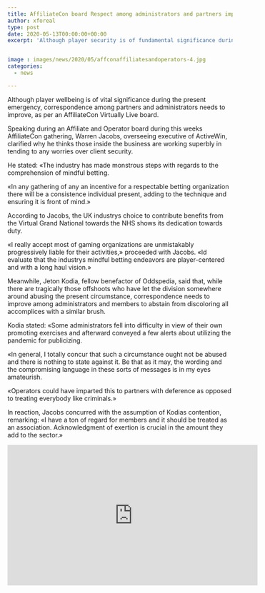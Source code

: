 ```yaml
---
title: AffiliateCon board Respect among administrators and partners imperative during crisis
author: xforeal 
type: post
date: 2020-05-13T00:00:00+00:00
excerpt: 'Although player security is of fundamental significance during the present emergency, correspondence among partners and administrators needs to improve, as indicated by an AffiliateCon Virtually Live panel '


image : images/news/2020/05/affconaffiliatesandoperators-4.jpg
categories:
  - news

---
```

Although player wellbeing is of vital significance during the present emergency, correspondence among partners and administrators needs to improve, as per an AffiliateCon Virtually Live board. 

Speaking during an Affiliate and Operator board during this weeks AffiliateCon gathering, Warren Jacobs, overseeing executive of ActiveWin, clarified why he thinks those inside the business are working superbly in tending to any worries over client security. 

He stated: &#171;The industry has made monstrous steps with regards to the comprehension of mindful betting. 

&#171;In any gathering of any an incentive for a respectable betting organization there will be a consistence individual present, adding to the technique and ensuring it is front of mind.&#187; 

According to Jacobs, the UK industrys choice to contribute benefits from the Virtual Grand National towards the NHS shows its dedication towards duty. 

&#171;I really accept most of gaming organizations are unmistakably progressively liable for their activities,&#187; proceeded with Jacobs. &#171;Id evaluate that the industrys mindful betting endeavors are player-centered and with a long haul vision.&#187; 

Meanwhile, Jeton Kodia, fellow benefactor of Oddspedia, said that, while there are tragically those offshoots who have let the division somewhere around abusing the present circumstance, correspondence needs to improve among administrators and members to abstain from discoloring all accomplices with a similar brush. 

Kodia stated: &#171;Some administrators fell into difficulty in view of their own promoting exercises and afterward conveyed a few alerts about utilizing the pandemic for publicizing. 

&#171;In general, I totally concur that such a circumstance ought not be abused and there is nothing to state against it. Be that as it may, the wording and the compromising language in these sorts of messages is in my eyes amateurish. 

&#171;Operators could have imparted this to partners with deference as opposed to treating everybody like criminals.&#187; 

In reaction, Jacobs concurred with the assumption of Kodias contention, remarking: &#171;I have a ton of regard for members and it should be treated as an association. Acknowledgment of exertion is crucial in the amount they add to the sector.&#187; 

<iframe loading="lazy" allowfullscreen="allowfullscreen" frameborder="0" height="315" src="https://www.youtube.com/embed/wFUujAzqQ_I?start=18589" width="560" />